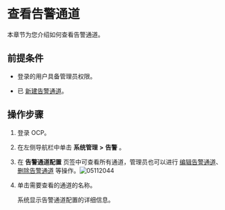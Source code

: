# 查看告警通道

本章节为您介绍如何查看告警通道。

## 前提条件

* 登录的用户具备管理员权限。

* 已 [新建告警通道](9.use-alert-management/8.create-alarm-channel.md)。

## 操作步骤

1. 登录 OCP。

2. 在左侧导航栏中单击 **系统管理** **\>** **告警** 。

3. 在 **告警通道配置** 页签中可查看所有通道，管理员也可以进行 [编辑告警通道](9.use-alert-management/10.edit-an-alert-channel.md)、[删除告警通道](9.use-alert-management/11.delete-alarm-channel.md) 等操作。![05112044](https://help-static-aliyun-doc.aliyuncs.com/assets/img/zh-CN/1767370261/p272689.png)

4. 单击需要查看的通道的名称。

   系统显示告警通道配置的详细信息。
